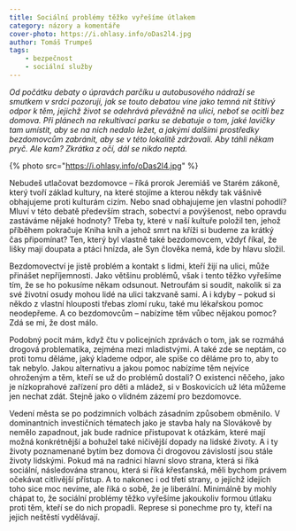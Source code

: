 ```yaml
---
title: Sociální problémy těžko vyřešíme útlakem
category: názory a komentáře
cover-photo: https://i.ohlasy.info/oDas2l4.jpg
author: Tomáš Trumpeš
tags:
    - bezpečnost
    - sociální služby
---
```


*Od počátku debaty o úpravách parčíku u autobusového nádraží se smutkem v srdci pozoruji, jak se touto debatou vine jako temná nit štítivý odpor k těm, jejichž život se odehrává převážně na ulici, neboť se ocitli bez domova. Při plánech na rekultivaci parku se debatuje o tom, jaké lavičky tam umístit, aby se na nich nedalo ležet, a jakými dalšími prostředky bezdomovcům zabránit, aby se v této lokalitě zdržovali. Aby táhli někam pryč. Ale kam? Zkrátka z očí, dál se nikdo neptá.*

{% photo src="https://i.ohlasy.info/oDas2l4.jpg" %}

Nebudeš utlačovat bezdomovce – říká prorok Jeremiáš ve Starém zákoně, který tvoří základ kultury, na které stojíme a kterou někdy tak vášnivě obhajujeme proti kulturám cizím. Nebo snad obhajujeme jen vlastní pohodlí? Mluví v této debatě především strach, sobectví a povýšenost, nebo opravdu zastáváme nějaké hodnoty? Třeba ty, které v naší kultuře položil ten, jehož příběhem pokračuje Kniha knih a jehož smrt na kříži si budeme za krátký čas připomínat? Ten, který byl vlastně také bezdomovcem, vždyť říkal, že lišky mají doupata a ptáci hnízda, ale Syn člověka nemá, kde by hlavu složil.

Bezdomovectví je jistě problém a kontakt s lidmi, kteří žijí na ulici, může přinášet nepříjemnosti. Jako většinu problémů, však i tento těžko vyřešíme tím, že se ho pokusíme někam odsunout. Netroufám si soudit, nakolik si za své životní osudy mohou lidé na ulici takzvaně sami. A i kdyby – pokud si někdo z vlastní hlouposti třebas zlomí ruku, také mu lékařskou pomoc neodepřeme. A co bezdomovcům – nabízíme těm vůbec nějakou pomoc? Zdá se mi, že dost málo. 

Podobný pocit mám, když čtu v policejních zprávách o tom, jak se rozmáhá drogová problematika, zejména mezi mladistvými. A také zde se neptám, co proti tomu děláme, jaký klademe odpor, ale spíše co děláme pro to, aby to tak nebylo. Jakou alternativu a jakou pomoc nabízíme těm nejvíce ohroženým a těm, kteří se už do problémů dostali? O existenci něčeho, jako je nízkoprahové zařízení pro děti a mládež, si v Boskovicích už léta můžeme jen nechat zdát. Stejně jako o vlídném zázemí pro bezdomovce.

Vedení města se po podzimních volbách zásadním způsobem obměnilo. V dominantních investičních tématech jako je stavba haly na Slovákově by nemělo zapadnout, jak bude radnice přistupovat k otázkám, které mají možná konkrétnější a bohužel také ničivější dopady na lidské životy. A i ty životy poznamenané bytím bez domova či drogovou závislostí jsou stále životy lidskými. Pokud má na radnici hlavní slovo strana, která si říká sociální, následována stranou, která si říká křesťanská, měli bychom právem očekávat citlivější přístup. A to nakonec i od třetí strany, o jejíchž idejích toho sice moc nevíme, ale říká o sobě, že je liberální. Minimálně by mohly chápat to, že sociální problémy těžko vyřešíme jakoukoliv formou útlaku proti těm, kteří se do nich propadli. Represe si ponechme pro ty, kteří na jejich neštěstí vydělávají.
